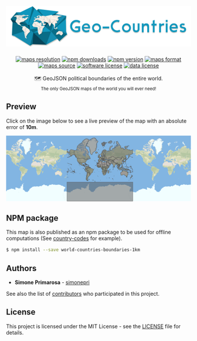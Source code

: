 <h1 align="center">
  <a href="https://github.com/simonepri/geo-countries"><img src="../../media/geo-countries.jpg?raw=true" alt="geo-countries" /></a>
</h1>
<div align="center">
  <a href="http://geojson.org/"><img src="https://img.shields.io/badge/resolution-10m-8e44ad.svg" alt="maps resolution" /></a>
  <a href="https://www.npmjs.com/package/world-countries-boundaries-10m"><img src="https://img.shields.io/npm/dm/world-countries-boundaries-10m.svg" alt="npm downloads" /></a>
  <a href="https://www.npmjs.com/package/world-countries-boundaries-10m"><img src="https://img.shields.io/npm/v/world-countries-boundaries-10m.svg" alt="npm version" /></a>
  <a href="http://geojson.org/"><img src="https://img.shields.io/badge/format-GeoJSON-e67e22.svg" alt="maps format" /></a>
  <a href="http://www.openstreetmap.org/"><img src="https://img.shields.io/badge/source-OSM-2ecc71.svg" alt="maps source" /></a>
  <a href="LICENSE"><img src="https://img.shields.io/github/license/simonepri/geo-countries.svg" alt="software license" /></a>
  <a href="https://opendatacommons.org/licenses/odbl/1.0/"><img src="https://img.shields.io/badge/license-ODbL-2980b9.svg" alt="data license" /></a>
</div>
<br />
<div align="center">
  🗺 GeoJSON political boundaries of the entire world.
</div>
<div align="center">
  <sub>
    The only GeoJSON maps of the world you will ever need!
  </sub>
</div>

## Preview
Click on the image below to see a live preview of the map with an absolute error
of **10m**.  

[![World Boundaries](../../media/geo-countries-map.png)](http://geojson.io/#data=data:text/x-url,https://raw.githubusercontent.com/simonepri/geo-countries/master/geojson/10m/world.geo.json)

## NPM package
This map is also published as an npm package to be used for offline computations (See [country-codes](https://github.com/busrapidohq/country-codes) for example).
```bash
$ npm install --save world-countries-boundaries-1km
```

## Authors
* **Simone Primarosa** - [simonepri](https://github.com/simonepri)

See also the list of [contributors](https://github.com/simonepri/geo-countries/contributors) who participated in this project.

## License
This project is licensed under the MIT License - see the [LICENSE](LICENSE) file for details.

